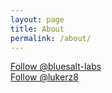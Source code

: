 ```yaml
---
layout: page
title: About
permalink: /about/
---
```


<a class="github-button" href="https://github.com/bluesalt-labs" data-count-href="/bluesalt-labs/followers" data-count-api="/users/bluesalt-labs#followers" data-count-aria-label="# followers on GitHub" aria-label="Follow @bluesalt-labs on GitHub">Follow @bluesalt-labs</a><br />
<a class="github-button" href="https://github.com/lukerz8" data-count-href="/lukerz8/followers" data-count-api="/users/lukerz8#followers" data-count-aria-label="# followers on GitHub" aria-label="Follow @lukerz8 on GitHub">Follow @lukerz8</a>